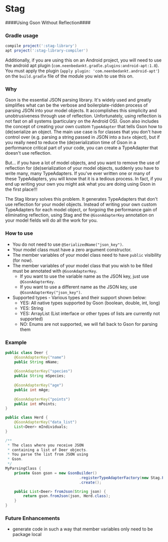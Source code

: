 # Stag
####Using Gson Without Reflection####

### Gradle usage
```groovy
compile project(':stag-library')
apt project(':stag-library-compiler')
```

Additionally, if you are using this on an Android project, you will need to use the android apt plugin (`com.neenbedankt.gradle.plugins:android-apt:1.8`). You must apply the plugin (`apply plugin: 'com.neenbedankt.android-apt'`) on the `build.gradle` file of the module you wish to use this on.

### Why

Gson is the essential JSON parsing library. It's widely used and greatly simplifies what can be the verbose and boilerplate-ridden process of parsing JSON into your model objects. It accomplishes this simplicity and unobtrusiveness through use of reflection. Unfortunately, using reflection is not fast on all systems (particulary on the Android OS). Gson also includes the concept of creating your own custom `TypeAdapter` that tells Gson how to (de)serialize an object. The main use case is for classes that you don't have control over (e.g. parsing a string passed in JSON into a `Date` object), but if you really need to reduce the (de)serialization time of Gson in a performance critical part of your code, you can create a TypeAdapter that doesn't use reflection.

But... if you have a lot of model objects, and you want to remove the use of reflection for (de)serialization of your model objects, suddenly you have to write many, many TypeAdapters. If you've ever written one or many of these TypeAdapters, you will know that it is a tedious process. In fact, if you end up writing your own you might ask what you are doing using Gson in the first place!!!

The Stag library solves this problem. It generates TypeAdapters that don't use reflection for your model objects. Instead of writing your own custom TypeAdapters for each model object, or forgoing the performance gain of eliminating reflection, using Stag and the `@GsonAdapterKey` annotation on your model fields will do all the work for you.

### How to use

- You do not need to use `@SerializedName("json_key")`.
- Your model class must have a zero argument constructor.
- The member variables of your model class need to have `public` visibility (for now).
- The member variables of your model class that you wish to be filled must be annotated with `@GsonAdapterKey`.
    - If you want to use the variable name as the JSON key, just use `@GsonAdapterKey`.
    - If you want to use a different name as the JSON key, use `@GsonAdapterKey("json_key")`.
- Supported types - Various types and their support shown below:
    - YES: All native types supported by Gson (boolean, double, int, long)
    - YES: String
    - YES: ArrayList (List interface or other types of lists are currently not supported)
    - NO: Enums are not supported, we will fall back to Gson for parsing them

### Example

```java
public class Deer {
    @GsonAdapterKey("name")
    public String mName;
    
    @GsonAdapterKey("species")
    public String mSpecies;
    
    @GsonAdapterKey("age")
    public int mAge;
    
    @GsonAdapterKey("points")
    public int mPoints;
}

public class Herd {
    @GsonAdapterKey("data_list")
    List<Deer> mIndividuals;
}

/**
 * The class where you receive JSON 
 * containing a list of Deer objects.
 * You parse the list from JSON using
 * Gson.
 */
MyParsingClass {
    private Gson gson = new GsonBuilder()
                                 .registerTypeAdapterFactory(new Stag.Factory())
                                 .create();

    public List<Deer> fromJson(String json) {
        return gson.fromJson(json, Herd.class);
    }
}

```

### Future Enhancements

- generate code in such a way that member variables only need to be package local
